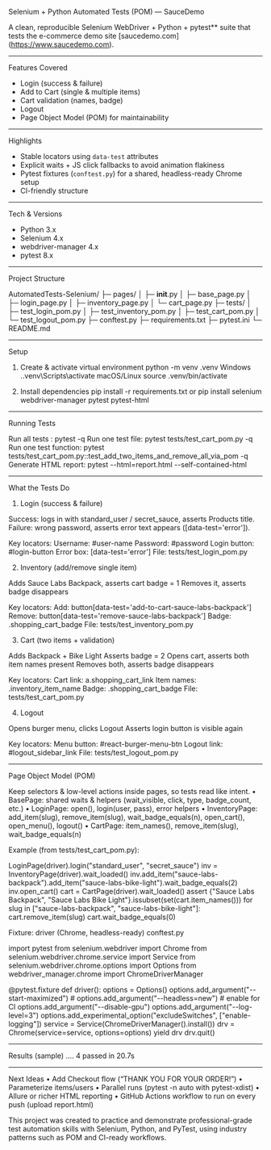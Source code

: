 Selenium + Python Automated Tests (POM) — SauceDemo  

A clean, reproducible Selenium WebDriver + Python + pytest** suite that tests the e-commerce demo site [saucedemo.com] (https://www.saucedemo.com).  

---

Features Covered
- Login (success & failure)  
- Add to Cart (single & multiple items)  
- Cart validation (names, badge)  
- Logout  
- Page Object Model (POM) for maintainability  

---

Highlights
- Stable locators using `data-test` attributes  
- Explicit waits + JS click fallbacks to avoid animation flakiness  
- Pytest fixtures (`conftest.py`) for a shared, headless-ready Chrome setup  
- CI-friendly structure  

---

Tech & Versions
- Python 3.x  
- Selenium 4.x  
- webdriver-manager 4.x  
- pytest 8.x  

---

Project Structure

AutomatedTests-Selenium/
├─ pages/
│  ├─ __init__.py
│  ├─ base_page.py
│  ├─ login_page.py
│  ├─ inventory_page.py
│  └─ cart_page.py
├─ tests/
│  ├─ test_login_pom.py
│  ├─ test_inventory_pom.py
│  ├─ test_cart_pom.py
│  └─ test_logout_pom.py
├─ conftest.py
├─ requirements.txt
├─ pytest.ini
└─ README.md

---

Setup

1)	Create & activate virtual environment
python -m venv .venv
Windows
.\.venv\Scripts\activate
macOS/Linux
source .venv/bin/activate

2)	Install dependencies
pip install -r requirements.txt
or
pip install selenium webdriver-manager pytest pytest-html

---

Running Tests

Run all tests : pytest -q
Run one test file: pytest tests/test_cart_pom.py -q
Run one test function: pytest tests/test_cart_pom.py::test_add_two_items_and_remove_all_via_pom -q
Generate HTML report: pytest --html=report.html --self-contained-html

---

What the Tests Do

1) Login (success & failure)
   
Success: logs in with standard_user / secret_sauce, asserts Products title.
Failure: wrong password, asserts error text appears ([data-test='error']).

Key locators:
Username: #user-name
Password: #password
Login button: #login-button
Error box: [data-test='error']
File: tests/test_login_pom.py

2) Inventory (add/remove single item)

Adds Sauce Labs Backpack, asserts cart badge = 1
Removes it, asserts badge disappears

Key locators:
Add: button[data-test='add-to-cart-sauce-labs-backpack']
Remove: button[data-test='remove-sauce-labs-backpack']
Badge: .shopping_cart_badge
File: tests/test_inventory_pom.py

3) Cart (two items + validation)

Adds Backpack + Bike Light
Asserts badge = 2
Opens cart, asserts both item names present
Removes both, asserts badge disappears

Key locators:
Cart link: a.shopping_cart_link
Item names: .inventory_item_name
Badge: .shopping_cart_badge
File: tests/test_cart_pom.py

4) Logout
   
Opens burger menu, clicks Logout
Asserts login button is visible again

Key locators:
Menu button: #react-burger-menu-btn
Logout link: #logout_sidebar_link
File: tests/test_logout_pom.py

---

Page Object Model (POM)

Keep selectors & low-level actions inside pages, so tests read like intent.
•	BasePage: shared waits & helpers (wait_visible, click, type, badge_count, etc.)
•	LoginPage: open(), login(user, pass), error helpers
•	InventoryPage: add_item(slug), remove_item(slug), wait_badge_equals(n), open_cart(), open_menu(), logout()
•	CartPage: item_names(), remove_item(slug), wait_badge_equals(n)

Example (from tests/test_cart_pom.py):

LoginPage(driver).login("standard_user", "secret_sauce")
inv = InventoryPage(driver).wait_loaded()
inv.add_item("sauce-labs-backpack").add_item("sauce-labs-bike-light").wait_badge_equals(2)
inv.open_cart()
cart = CartPage(driver).wait_loaded()
assert {"Sauce Labs Backpack", "Sauce Labs Bike Light"}.issubset(set(cart.item_names()))
for slug in ["sauce-labs-backpack", "sauce-labs-bike-light"]:
    cart.remove_item(slug)
cart.wait_badge_equals(0)

Fixture: driver (Chrome, headless-ready)
conftest.py

import pytest
from selenium.webdriver import Chrome
from selenium.webdriver.chrome.service import Service
from selenium.webdriver.chrome.options import Options
from webdriver_manager.chrome import ChromeDriverManager

@pytest.fixture
def driver():
    options = Options()
    options.add_argument("--start-maximized")
    # options.add_argument("--headless=new")  # enable for CI
    options.add_argument("--disable-gpu")
    options.add_argument("--log-level=3")
    options.add_experimental_option("excludeSwitches", ["enable-logging"])
    service = Service(ChromeDriverManager().install())
    drv = Chrome(service=service, options=options)
    yield drv
    drv.quit()

---

Results (sample)
....
4 passed in 20.7s

---

Next Ideas
•	Add Checkout flow (“THANK YOU FOR YOUR ORDER!”)
•	Parameterize items/users
•	Parallel runs (pytest -n auto with pytest-xdist)
•	Allure or richer HTML reporting
•	GitHub Actions workflow to run on every push (upload report.html)

This project was created to practice and demonstrate professional-grade test automation skills with Selenium, Python, and PyTest, using industry patterns such as POM and CI-ready workflows.




